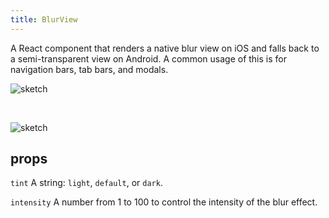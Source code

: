 ```yaml
---
title: BlurView
---
```


A React component that renders a native blur view on iOS and falls back to a semi-transparent view on Android. A common usage of this is for navigation bars, tab bars, and modals.

![sketch](Bkbb_XnHW)

<br />

![sketch](BJM8eV3rZ)

## props

 `tint`
A string: `light`, `default`, or `dark`.

 `intensity`
A number from 1 to 100 to control the intensity of the blur effect.
